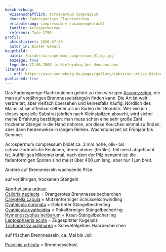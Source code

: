 ```yaml
---
beschreibung:
  wissenschaftlich: Acrospermum compressum
  deutsch: Fadensporiges Flachkeulchen
  erlaeuterung: compressum = zusammengedrückt
  familie: Acrospermaceae
  referenz: Tode 1790
profil:
  aktualisiert: 2020-07-20
  autor_in: Dieter Gewalt
hauptbild:
  datei: /bilder/acrospermum_compressum_01_dg.jpg
  anzeige: true
  legende: 22.06.2008 im Kiefernheg bei Heusenstamm
literatur:
  - url: https://asco-sonneberg.de/pages/gallery/substrat-urtica-dioica-11080521371.php
published: true
---
```

Das Fadensporige Flachkeulchen gehört zu den winzigen [Ascomyzeten](Ascomyzeten "Glossar"), die man auf vorjährigen Brennnesselstängeln finden kann. Die Art ist weit verbreitet, aber vielfach übersehen und keinesfalls häufig. Nördlich des Mains ist sie offenbar seltener als im Süden der Republik. Wer wie ich dieses spezielle Substrat jährlich nach Kleinstpilzen absucht, wird sicher meine Erfahrung bestätigen: man muss schon eine sehr große Zahl trockener Stängel in die Hand nehmen, um diese Keulchen einmal zu finden, aber dann herdenweise in langen Reihen. Wachstumszeit ist Frühjahr bis Sommer.

Acrospermum compressum bildet ca. 3 mm hohe, oliv- bis schwarzbräunliche Keulchen, deren oberer (fertiler) Teil meist abgeflacht ist. Auffälliges Mikromerkmal, nach dem der Pilz benannt ist: die fadenförmigen Sporen sind meist über 400 µm lang, aber nur 1 µm breit.

Andere auf Brennnesseln wachsende Pilze:

auf vorjährigen, trockenen Stängeln:

[Aporhytisma urticae](/pilze/aporhytisma-urticae)\
[Calloria neglecta](/pilze/calloria-neglecta-orangerotes-brennnesselbecherchen)  =  Orangerotes Brennnesselbecherchen\
[Calyptella capula](/pilze/calyptella-capula-mützenförmiger-schüsselschwindling)  =  Mützenförmiger Schüsselschwindling\
[Cyathicula coronata](/pilze/cyathicula-coronata-gekrönter-stängelbecherling)  =  Gekrönter Stängelbecherling\
[Cyathicula cyathoidea](/pilze/cyathicula-cyathoidea-pokalförmiger-stängelbecherling)  =  Pokalförmiger Stängelbecherling\
[Hymenoscyphus herbarum](/pilze/hymenoscyhus-herbarum-kraut-stängelbecherling)  =  Kraut-Stängelbecherling\
[Leptosphaeria acuta](/pilze/leptosphaeria-acuta-zugespitzter-kugelpilz)  = Zugespitzter Kugelpilz\
[Trichopeziza sulphurea](/pilze/trichopeziza-sulphurea-schwefelgelbes-haarbecherchen)  =  Schwefelgelbes Haarbecherchen

auf frischen Brennnesseln, ca. Mai bis Juli:

[Puccinia urticata](/pilze/puccinia-urticata-brennnesselrost)  =  Brennnesselrost

